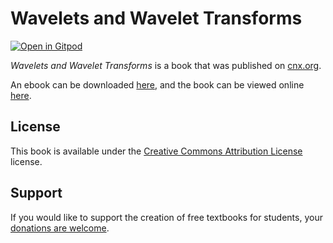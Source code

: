 # Wavelets and Wavelet Transforms

[![Open in Gitpod](https://gitpod.io/button/open-in-gitpod.svg)](https://gitpod.io/from-referrer/)

_Wavelets and Wavelet Transforms_ is a book that was published on [cnx.org](https://cnx.org/).

An ebook can be downloaded [here](https://github.com/cnx-user-books/cnxbook-wavelets-and-wavelet-transforms/releases/latest), and the book can be viewed online [here](https://github.com/cnx-user-books/cnxbook-wavelets-and-wavelet-transforms/releases/latest).

## License
This book is available under the [Creative Commons Attribution License](./LICENSE) license.

## Support
If you would like to support the creation of free textbooks for students, your [donations are welcome](https://riceconnect.rice.edu/donation/support-openstax-banner).
